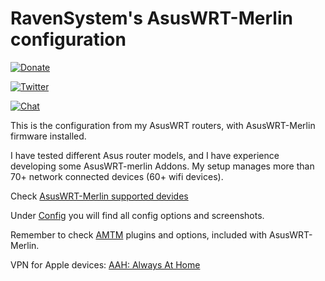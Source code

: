 # RavenSystem's AsusWRT-Merlin configuration

[![Donate](https://img.shields.io/badge/donate-PayPal-blue.svg)](https://paypal.me/ravensystem)

[![Twitter](https://img.shields.io/twitter/follow/RavenSystem.svg?style=social)](https://twitter.com/RavenSystem)

[![Chat](https://img.shields.io/discord/594630635696553994?style=social)](https://discord.gg/v8hyxj2)

This is the configuration from my AsusWRT routers, with AsusWRT-Merlin firmware installed.

I have tested different Asus router models, and I have experience developing some AsusWRT-merlin Addons. My setup manages more than 70+ network connected devices (60+ wifi devices).

Check [AsusWRT-Merlin supported devides](https://github.com/RMerl/asuswrt-merlin.ng/wiki/Supported-Devices)

Under [Config](Config) you will find all config options and screenshots.

Remember to check [AMTM](https://diversion.ch) plugins and options, included with AsusWRT-Merlin.

VPN for Apple devices: [AAH: Always At Home](https://github.com/RavenSystem/AlwaysAtHome)
